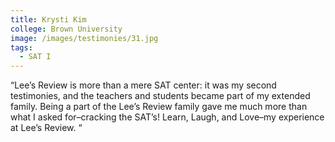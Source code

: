 ```yaml
---
title: Krysti Kim
college: Brown University
image: /images/testimonies/31.jpg
tags:
  - SAT I
---
```

“Lee’s Review is more than a mere SAT center: it was my second testimonies, and
          the teachers and students became part of my extended family. Being a part
          of the Lee’s Review family gave me much more than what I asked
          for–cracking the SAT’s! Learn, Laugh, and Love–my experience at Lee’s
          Review. “